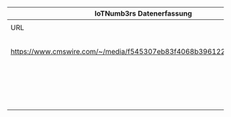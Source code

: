 |IoTNumb3rs Datenerfassung|||||||||||
| ---- | ---- | ---- | ---- | ---- | ---- | ---- | ---- | ---- | ---- | ---- |
||||||||||||
|URL|home_url|filename|device_class|device_count|market_class|market_volume|prognosis_year|publication_year|authorship_class|Dropbox folder|
|https://www.cmswire.com/~/media/f545307eb83f4068b396122de5805d3c.jpg|https://www.cmswire.com/cms/internet-of-things/idc-the-internet-of-things-will-grow-to-71t-infographic-025455.php?utm_source=MainRSSFeed&utm_medium=Web&utm_campaign=RSS-News|file10_06.jpg|||revenue|5649000000|2019|2014|journalist|marielledemuth/20181125-1200|
||||||revenue|7065000000|2020|2014|journalist|marielledemuth/20181125-1200|
||||generic IoT|28100000000|||2020|2014|journalist|marielledemuth/20181125-1200|
